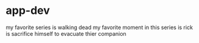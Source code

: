 # app-dev
my favorite series is walking dead
my favorite moment in this series is rick is sacrifice himself to evacuate thier companion
